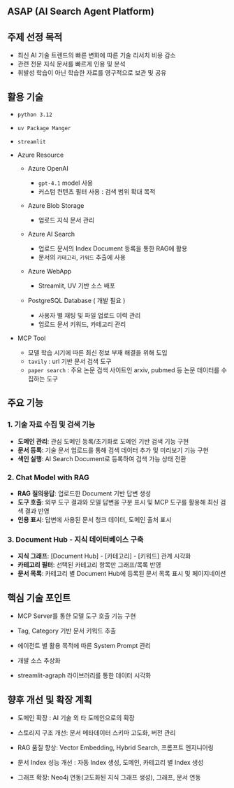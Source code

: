 ## ASAP (AI Search Agent Platform)

## 주제 선정 목적
- 최신 AI 기술 트렌드의 빠른 변화에 따른 기술 리서치 비용 감소
- 관련 전문 지식 문서를 빠르게 인용 및 분석
- 휘발성 학습이 아닌 학습한 자료를 영구적으로 보관 및 공유


## 활용 기술

- `python 3.12`

- `uv Package Manger`

- `streamlit`

- Azure Resource

    - Azure OpenAI
        - `gpt-4.1` model 사용
        - 커스텀 컨텐츠 필터 사용 : 검색 범위 확대 목적

    - Azure Blob Storage
        - 업로드 지식 문서 관리

    - Azure AI Search
        - 업로드 문서의 Index Document 등록을 통한 RAG에 활용
        - 문서의 `카테고리`, `키워드` 추출에 사용

    - Azure WebApp
        - Streamlit, UV 기반 소스 배포

    - PostgreSQL Database ( 개발 필요 )
        - 사용자 별 채팅 및 파일 업로드 이력 관리
        - 업로드 문서 키워드, 카테고리 관리

- MCP Tool
    - 모델 학습 시기에 따른 최신 정보 부재 해결을 위해 도입
    - `tavily` : url 기반 문서 검색 도구
    - `paper search` : 주요 논문 검색 사이트인 arxiv, pubmed 등 논문 데이터를 수집하는 도구


## 주요 기능

### 1. 기술 자료 수집 및 검색 기능

- **도메인 관리**: 관심 도메인 등록/초기화로 도메인 기반 검색 기능 구현
- **문서 등록**: 기술 문서 업로드를 통해 검색 데이터 추가 및 미리보기 기능 구현
- **색인 실행**: AI Search Document로 등록하여 검색 가능 상태 전환

### 2. Chat Model with RAG

- **RAG 질의응답**: 업로드한 Document 기반 답변 생성
- **도구 호출**: 외부 도구 결과와 모델 답변을 구분 표시 및 MCP 도구를 활용해 최신 검색 결과 반영
- **인용 표시**: 답변에 사용된 문서 청크 데이터, 도메인 출처 표시

###  3. Document Hub - 지식 데이터베이스 구축
- **지식 그래프**: [Document Hub] - [카테고리] - [키워드] 관계 시각화
- **카테고리 필터**: 선택된 카테고리 항목만 그래프/목록 반영
- **문서 목록**: 카테고리 별 Document Hub에 등록된 문서 목록 표시 및 페이지네이션


## 핵심 기술 포인트

- MCP Server를 통한 모델 도구 호출 기능 구현

- Tag, Category 기반 문서 키워드 추출

- 에이전트 별 활용 목적에 따른 System Prompt 관리

- 개발 소스 추상화

- streamlit-agraph 라이브러리를 통한 데이터 시각화


## 향후 개선 및 확장 계획

- 도메인 확장 : AI 기술 외 타 도메인으로의 확장

- 스토리지 구조 개선: 문서 메타데이터 스키마 고도화, 버전 관리

- RAG 품질 향상: Vector Embedding, Hybrid Search, 프롬프트 엔지니어링

- 문서 Index 성능 개선 : 자동 Index 생성, 도메인, 카테고리 별 Index 생성

- 그래프 확장: Neo4j 연동(고도화된 지식 그래프 생성), 그래프, 문서 연동
